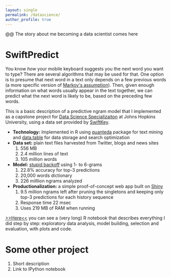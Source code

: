 ```yaml
---
layout: single
permalink: /datascience/
author_profile: true
---
```


@@ The story about me becoming a data scientist comes here

# SwiftPredict

You know _how_ your mobile keyboard suggests you the next word you want to type? There are several algorithms that may be used for that. One option is to presume that next word in a text only depends on a few previous words (a more specific version of [Markov's assumption](https://en.wikipedia.org/wiki/Causal_Markov_condition#:~:text=The%20Markov%20condition%2C%20sometimes%20called,do%20not%20descend%20from%20it.)). Then, given enough information on what words usually appear in the text together, we can predict what the next word is likely to be, based on the preceding few words.

This is a basic description of a predictive ngram model that I implemented as a capstone project for [Data Science Specializaiton](https://www.coursera.org/specializations/jhu-data-science) at Johns Hopkins University, using a data set provided by [SwiftKey](https://www.microsoft.com/en-us/swiftkey?activetab=pivot_1%3aprimaryr2). 

- **Technology:** Implemented in R using [quanteda](https://quanteda.io/) package for text mining and [data.table](https://cran.r-project.org/web/packages/data.table/index.html) for data storage and search optimization
- **Data set:** plain text files harvested from Twitter, blogs and news sites
	1. 556 MB
	2. 2.4 million lines of text
	3. 105 million words
- **Model:** [stupid backoff](https://www.aclweb.org/anthology/D07-1090.pdf) using 1- to 6-grams
	1. 22.8% accuracy for top-3 predictions
	2. 20,000 words dictionary
	3. 226 milllion ngrams analyzed
- **Productionalization:** a simple proof-of-concept web app built on [Shiny](https://shiny.rstudio.com/)
	1. 9.5 million ngrams left after pruning the singletons and keeping only top-3 predictions for each history sequence
	2. Response time 22 msec
	3. Uses 219 MB of RAM when running

[>>Here<<](/homepage/_pages/swiftpredict.html) you can see a (very long) R notebook that describes everything I did step by step: exploratory data analysis, model building, selection and evaluation, with plots and code.

# Some other project
1. Short description
2. Link to IPython notebook